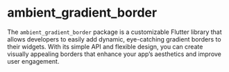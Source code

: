 # ambient_gradient_border
The `ambient_gradient_border` package is a customizable Flutter library that allows developers to easily add dynamic, eye-catching gradient borders to their widgets. With its simple API and flexible design, you can create visually appealing borders that enhance your app’s aesthetics and improve user engagement.
